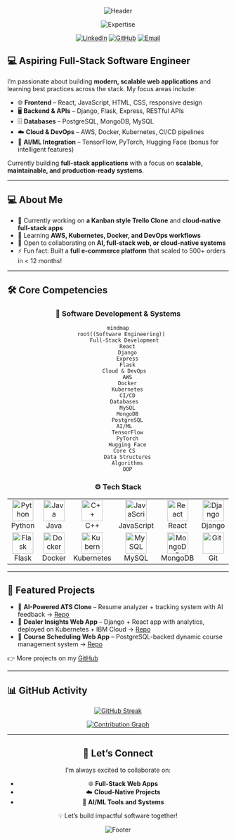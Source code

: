 <div align="center">

  ![Header](https://capsule-render.vercel.app/api?type=waving&color=0:06B6D4,50:3B82F6,100:6366F1&height=200&section=header&text=Kashan%20Ali&fontSize=50&fontColor=FFFFFF&fontAlignY=35&desc=Aspiring%20Software%20Engineer%20|%20AI%20Full-Stack%20Developer&descSize=20&descColor=FFFFFF&descAlignY=60&animation=fadeIn)

  <p align="center">
    <img src="https://readme-typing-svg.demolab.com?font=JetBrains+Mono&weight=600&duration=3000&pause=1000&color=06B6D4&center=true&vCenter=true&random=false&width=500&lines=Building+Full-Stack+Web+Applications;Exploring+Cloud+%26+DevOps+Technologies;Developing+AI-Powered+Tools;Passionate+about+Scalable+Systems" alt="Expertise" />
  </p>

  [![LinkedIn](https://img.shields.io/badge/LinkedIn-0A66C2?style=for-the-badge&logo=linkedin&logoColor=white)](https://www.linkedin.com/in/kashantali/)
  [![GitHub](https://img.shields.io/badge/GitHub-181717?style=for-the-badge&logo=github&logoColor=white)](https://github.com/kashali26)
  [![Email](https://img.shields.io/badge/Email-3B82F6?style=for-the-badge&logo=gmail&logoColor=white)](mailto:kashali2025@gmail.com)

</div>

## 💻 Aspiring Full-Stack Software Engineer  

I’m passionate about building **modern, scalable web applications** and learning best practices across the stack. My focus areas include:  

- 🌐 **Frontend** – React, JavaScript, HTML, CSS, responsive design  
- 🖥️ **Backend & APIs** – Django, Flask, Express, RESTful APIs  
- 🗄️ **Databases** – PostgreSQL, MongoDB, MySQL  
- ☁️ **Cloud & DevOps** – AWS, Docker, Kubernetes, CI/CD pipelines  
- 🤖 **AI/ML Integration** – TensorFlow, PyTorch, Hugging Face (bonus for intelligent features)  

Currently building **full-stack applications** with a focus on **scalable, maintainable, and production-ready systems**.  


---

## 💻 About Me  

- 🔭 Currently working on **a Kanban style Trello Clone** and **cloud-native full-stack apps**  
- 🌱 Learning **AWS, Kubernetes, Docker, and DevOps workflows**  
- 👯 Open to collaborating on **AI, full-stack web, or cloud-native systems**  
- ⚡ Fun fact: Built a **full e-commerce platform** that scaled to 500+ orders in < 12 months!  

---

## 🛠️ Core Competencies  

<div align="center">

### 🚀 Software Development & Systems
```mermaid
mindmap
  root((Software Engineering))
    Full-Stack Development
      React
      Django
      Express
      Flask
    Cloud & DevOps
      AWS
      Docker
      Kubernetes
      CI/CD
    Databases
      MySQL
      MongoDB
      PostgreSQL
    AI/ML
      TensorFlow
      PyTorch
      Hugging Face
    Core CS
      Data Structures
      Algorithms
      OOP
```


### ⚙️ Tech Stack  

<table>
  <tr>
    <td align="center" width="100">
      <img src="https://skillicons.dev/icons?i=python" width="48" height="48" alt="Python" />
      <br>Python
    </td>
    <td align="center" width="100">
      <img src="https://skillicons.dev/icons?i=java" width="48" height="48" alt="Java" />
      <br>Java
    </td>
    <td align="center" width="100">
      <img src="https://skillicons.dev/icons?i=cpp" width="48" height="48" alt="C++" />
      <br>C++
    </td>
    <td align="center" width="100">
      <img src="https://skillicons.dev/icons?i=javascript" width="48" height="48" alt="JavaScript" />
      <br>JavaScript
    </td>
    <td align="center" width="100">
      <img src="https://skillicons.dev/icons?i=react" width="48" height="48" alt="React" />
      <br>React
    </td>
    <td align="center" width="100">
      <img src="https://skillicons.dev/icons?i=django" width="48" height="48" alt="Django" />
      <br>Django
    </td>
  </tr>
  <tr>
    <td align="center" width="100">
      <img src="https://skillicons.dev/icons?i=flask" width="48" height="48" alt="Flask" />
      <br>Flask
    </td>
    <td align="center" width="100">
      <img src="https://skillicons.dev/icons?i=docker" width="48" height="48" alt="Docker" />
      <br>Docker
    </td>
    <td align="center" width="100">
      <img src="https://skillicons.dev/icons?i=kubernetes" width="48" height="48" alt="Kubernetes" />
      <br>Kubernetes
    </td>
    <td align="center" width="100">
      <img src="https://skillicons.dev/icons?i=mysql" width="48" height="48" alt="MySQL" />
      <br>MySQL
    </td>
    <td align="center" width="100">
      <img src="https://skillicons.dev/icons?i=mongodb" width="48" height="48" alt="MongoDB" />
      <br>MongoDB
    </td>
    <td align="center" width="100">
      <img src="https://skillicons.dev/icons?i=git" width="48" height="48" alt="Git" />
      <br>Git
    </td>
  </tr>
</table>
</div>

---

## 📂 Featured Projects  

- 🔹 **AI-Powered ATS Clone** – Resume analyzer + tracking system with AI feedback → [Repo](https://github.com/kashali26/AI-Powered-ATS-Clone)  
- 🔹 **Dealer Insights Web App** – Django + React app with analytics, deployed on Kubernetes + IBM Cloud → [Repo](https://github.com/kashali26/Dealer_Insights_Web_App)  
- 🔹 **Course Scheduling Web App** – PostgreSQL-backed dynamic course management system → [Repo](https://github.com/kashali26/Course_Scheduling_Web_App_EZU)  

👉 More projects on my [GitHub](https://github.com/kashali26?tab=repositories)  

---

## 📊 GitHub Activity  

<div align="center">

[![GitHub Streak](https://streak-stats.demolab.com?user=kashali26&theme=transparent&hide_border=true&mode=weekly&fire=06B6D4&ring=3B82F6&currStreakLabel=6366F1&sideLabels=06B6D4)](https://git.io/streak-stats)

[![Contribution Graph](https://github-readme-activity-graph.vercel.app/graph?username=kashali26&theme=react-dark&hide_border=true&bg_color=0d1117&area=true&line=06B6D4&point=3B82F6&area_color=6366F1)](https://github.com/ashutosh00710/github-readme-activity-graph)

</div>

---

<div align="center">

## 🤝 Let’s Connect  

I’m always excited to collaborate on:  
- 🌐 **Full-Stack Web Apps**  
- ☁️ **Cloud-Native Projects**  
- 🤖 **AI/ML Tools and Systems**  

💡 Let’s build impactful software together!  

![Footer](https://capsule-render.vercel.app/api?type=waving&color=0:6366F1,50:3B82F6,100:06B6D4&height=120&section=footer)

</div>
